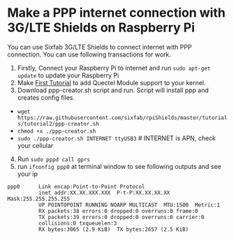 # Make a PPP internet connection with 3G/LTE Shields on Raspberry Pi

You can use Sixfab 3G/LTE Shields to connect internet with PPP connection. You can use following transactions for work.

1. Firstly, Connect your Raspberry Pi to internet and run `sudo apt-get update` to update your Raspberry Pi
2. Make [First Tutorial](https://github.com/sixfab/rpiShields/tree/master/tutorials/tutorial1) to add Quectel Module support to your kernel.
3. Download ppp-creator.sh script and run. Script will install ppp and creates config files.
  - `wget https://raw.githubusercontent.com/sixfab/rpiShields/master/tutorials/tutorial2/ppp-creator.sh`
  - `chmod +x ./ppp-creator.sh`
  - `sudo ./ppp-creator.sh INTERNET ttyUSB3` # INTERNET is APN, check your cellular
  
4. Run `sudo pppd call gprs`
5. run `ifconfig ppp0` at terminal window to see following outputs and see your ip<br/>
  ```
  ppp0      Link encap:Point-to-Point Protocol
            inet addr:XX.XX.XXX.XXX  P-t-P:XX.XX.XX.XX  Mask:255.255.255.255
            UP POINTOPOINT RUNNING NOARP MULTICAST  MTU:1500  Metric:1
            RX packets:38 errors:0 dropped:0 overruns:0 frame:0
            TX packets:39 errors:0 dropped:0 overruns:0 carrier:0
            collisions:0 txqueuelen:3
            RX bytes:3065 (2.9 KiB)  TX bytes:2657 (2.5 KiB)
            
  ```

